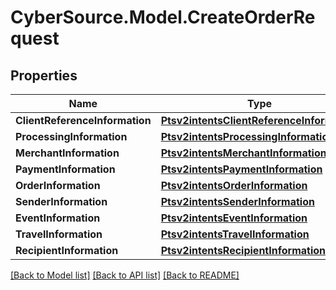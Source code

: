 # CyberSource.Model.CreateOrderRequest
## Properties

Name | Type | Description | Notes
------------ | ------------- | ------------- | -------------
**ClientReferenceInformation** | [**Ptsv2intentsClientReferenceInformation**](Ptsv2intentsClientReferenceInformation.md) |  | [optional] 
**ProcessingInformation** | [**Ptsv2intentsProcessingInformation**](Ptsv2intentsProcessingInformation.md) |  | [optional] 
**MerchantInformation** | [**Ptsv2intentsMerchantInformation**](Ptsv2intentsMerchantInformation.md) |  | [optional] 
**PaymentInformation** | [**Ptsv2intentsPaymentInformation**](Ptsv2intentsPaymentInformation.md) |  | [optional] 
**OrderInformation** | [**Ptsv2intentsOrderInformation**](Ptsv2intentsOrderInformation.md) |  | [optional] 
**SenderInformation** | [**Ptsv2intentsSenderInformation**](Ptsv2intentsSenderInformation.md) |  | [optional] 
**EventInformation** | [**Ptsv2intentsEventInformation**](Ptsv2intentsEventInformation.md) |  | [optional] 
**TravelInformation** | [**Ptsv2intentsTravelInformation**](Ptsv2intentsTravelInformation.md) |  | [optional] 
**RecipientInformation** | [**Ptsv2intentsRecipientInformation**](Ptsv2intentsRecipientInformation.md) |  | [optional] 

[[Back to Model list]](../README.md#documentation-for-models) [[Back to API list]](../README.md#documentation-for-api-endpoints) [[Back to README]](../README.md)

